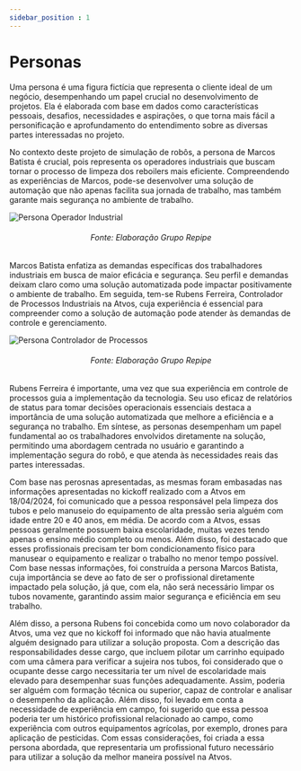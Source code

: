 ```yaml
---
sidebar_position : 1
---
```


# Personas

Uma persona é uma figura fictícia que representa o cliente ideal de um negócio, desempenhando um papel crucial no desenvolvimento de projetos. Ela é elaborada com base em dados como características pessoais, desafios, necessidades e aspirações, o que torna mais fácil a personificação e aprofundamento do entendimento sobre as diversas partes interessadas no projeto.

No contexto deste projeto de simulação de robôs, a persona de Marcos Batista é crucial, pois representa os operadores industriais que buscam tornar o processo de limpeza dos reboilers mais eficiente. Compreendendo as experiências de Marcos, pode-se desenvolver uma solução de automação que não apenas facilita sua jornada de trabalho, mas também garante mais segurança no ambiente de trabalho. 

![Persona Operador Industrial](/img/persona-marcos.png)
<h6 align="center"> Fonte: Elaboração Grupo Repipe </h6>

Marcos Batista  enfatiza as demandas específicas dos trabalhadores industriais em busca de maior eficácia e segurança. Seu perfil e demandas deixam claro como uma solução automatizada pode impactar positivamente o ambiente de trabalho.
Em seguida, tem-se Rubens Ferreira, Controlador de Processos Industriais na Atvos, cuja experiência é essencial para compreender como a solução de automação pode atender às demandas de controle e gerenciamento.

![Persona Controlador de Processos](/img/persona-rubens.png)
<h6 align="center"> Fonte: Elaboração Grupo Repipe </h6>

Rubens Ferreira é importante, uma vez que sua experiência em controle de processos guia a implementação da tecnologia. Seu uso eficaz de relatórios de status para tomar decisões operacionais essenciais destaca a importância de uma solução automatizada que melhore a eficiência e a segurança no trabalho.
Em síntese, as personas desempenham um papel fundamental ao os trabalhadores envolvidos diretamente na solução, permitindo uma abordagem centrada no usuário e garantindo a implementação segura do robô, e que atenda às necessidades reais das partes interessadas.

Com base nas perosnas apresentadas, as mesmas foram embasadas nas informações apresentadas no kickoff realizado com a Atvos em 18/04/2024, foi comunicado que a pessoa responsável pela limpeza dos tubos e pelo manuseio do equipamento de alta pressão seria alguém com idade entre 20 e 40 anos, em média. De acordo com a Atvos, essas pessoas geralmente possuem baixa escolaridade, muitas vezes tendo apenas o ensino médio completo ou menos. Além disso, foi destacado que esses profissionais precisam ter bom condicionamento físico para manusear o equipamento e realizar o trabalho no menor tempo possível. Com base nessas informações, foi construída a persona Marcos Batista, cuja importância se deve ao fato de ser o profissional diretamente impactado pela solução, já que, com ela, não será necessário limpar os tubos novamente, garantindo assim maior segurança e eficiência em seu trabalho.

Além disso, a persona Rubens foi concebida como um novo colaborador da Atvos, uma vez que no kickoff foi informado que não havia atualmente alguém designado para utilizar a solução proposta. Com a descrição das responsabilidades desse cargo, que incluem pilotar um carrinho equipado com uma câmera para verificar a sujeira nos tubos, foi considerado que o ocupante desse cargo necessitaria ter um nível de escolaridade mais elevado para desempenhar suas funções adequadamente. Assim, poderia ser alguém com formação técnica ou superior, capaz de controlar e analisar o desempenho da aplicação. Além disso, foi levado em conta a necessidade de experiência em campo, foi sugerido que essa pessoa poderia ter um histórico profissional relacionado ao campo, como experiência com outros equipamentos agrícolas, por exemplo, drones para aplicação de pesticidas. Com essas considerações, foi criada a essa persona abordada, que representaria um profissional futuro necessário para utilizar a solução da melhor maneira possível na Atvos.




